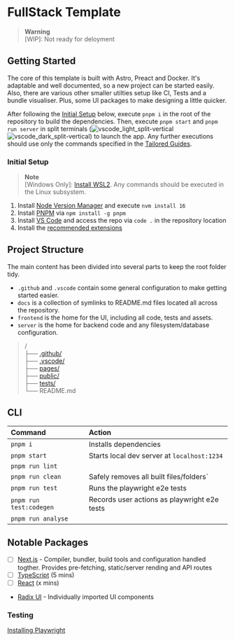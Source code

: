 # FullStack Template

> **Warning** <br> [WIP]: Not ready for deloyment

## Getting Started

The core of this template is built with Astro, Preact and Docker. It's adaptable and well documented, so a new project can be started easily. Also, there are various other smaller utilties setup like CI, Tests and a bundle visualiser. Plus, some UI packages to make designing a little quicker.

After following the [Initial Setup](#initial-setup) below, execute `pnpm i` in the root of the repository to build the dependencies. Then, execute `pnpm start` and `pnpm run server` in split terminals (![vscode_light_split-vertical](https://raw.githubusercontent.com/microsoft/vscode-icons/master/icons/light/split-horizontal.svg?sanitize=true#gh-light-mode-only)![vscode_dark_split-vertical](https://raw.githubusercontent.com/microsoft/vscode-icons/master/icons/dark/split-horizontal.svg?sanitize=true#gh-dark-mode-only)) to launch the app. Any further executions should use only the commands specified in the [Tailored Guides](#tailored-guides).

### Initial Setup

> **Note** <br> [Windows Only]: [Install WSL2](https://learn.microsoft.com/en-gb/windows/wsl/install-manual). Any commands should be executed in the Linux subsystem.

1. Install [Node Version Manager](https://github.com/nvm-sh/nvm#installing-and-updating) and execute `nvm install 16`
2. Install [PNPM](https://pnpm.io/) via `npm install -g pnpm`
3. Install [VS Code](https://code.visualstudio.com/) and access the repo via `code .` in the repository location
4. Install the [recommended extensions](.vscode/extensions.json)

## Project Structure

The main content has been divided into several parts to keep the root folder tidy.

- `.github` and `.vscode` contain some general configuration to make getting started easier.
- `docs` is a collection of symlinks to README.md files located all across the repository.
- `frontend` is the home for the UI, including all code, tests and assets.
- `server` is the home for backend code and any filesystem/database configuration.

> / </br>
> ├── [.github/](.github/) </br>
> ├── [.vscode/](.vscode/) </br>
> ├── [pages/](pages/) </br>
> ├── [public/](public/) </br>
> ├── [tests/](tests/) </br>
> └── README.md </br>

## CLI

| Command                 | Action                                       |
| :---------------------- | :------------------------------------------- |
| `pnpm i`                | Installs dependencies                        |
| `pnpm start`            | Starts local dev server at `localhost:1234`  |
| `pnpm run lint`         |                                              |
| `pnpm run clean`        | Safely removes all built files/folders`      |
| `pnpm run test`         | Runs the playwright e2e tests                |
| `pnpm run test:codegen` | Records user actions as playwright e2e tests |
| `pnpm run analyse`      |                                              |

## Notable Packages

- [ ] [Next.js]() - Compiler, bundler, build tools and configuration handled togther. Provides pre-fetching, static/server rending and API routes
- [ ] [TypeScript](https://www.typescriptlang.org/docs/handbook/typescript-in-5-minutes.html) (5 mins)
- [ ] [React]() (x mins)
<!-- - [ ] [Preact](https://preactjs.com/tutorial/01-vdom) (x mins) - Skip to `Now with more JSX!` -->
- [Radix UI](https://www.radix-ui.com/docs/primitives/overview/getting-started) - Individually imported UI components

### Testing

[Installing Playwright](https://playwright.dev/docs/getting-started-vscode)
